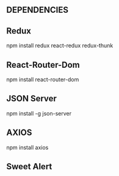 ## DEPENDENCIES

## Redux
npm install redux react-redux redux-thunk

## React-Router-Dom

npm install react-router-dom

## JSON Server

npm install -g json-server

## AXIOS

npm install axios

## Sweet Alert